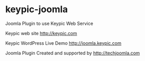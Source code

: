 keypic-joomla
=============

Joomla Plugin to use Keypic Web Service

Keypic web site
http://keypic.com

Keypic WordPress Live Demo
http://joomla.keypic.com

Joomla Plugin Created and supported by http://techjoomla.com
